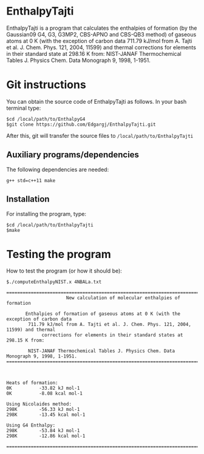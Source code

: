 # EnthalpyTajti

EnthalpyTajti is a program that calculates the enthalpies of formation (by the Gaussian09 G4, G3, G3MP2, CBS-APNO and CBS-QB3 method) of gaseous atoms at 0 K (with the exception of carbon data 711.79 kJ/mol from A. Tajti et al. J. Chem. Phys. 121, 2004, 11599) and thermal corrections for elements in their standard state at 298.16 K from: NIST-JANAF Thermochemical Tables J. Physics Chem. Data Monograph 9, 1998, 1-1951.

# Git instructions

You can obtain the source code of EnthalpyTajti as follows.
In your bash terminal type:

~~~~~~~~~~
$cd /local/path/to/EnthalpyG4
$git clone https://github.com/Edgargj/EnthalpyTajti.git
~~~~~~~~~~

After this, git will transfer the source files to ```/local/path/to/EnthalpyTajti```

## Auxiliary programs/dependencies
The following dependencies are needed:

~~~~~~~~~~
g++ std=c++11 make
~~~~~~~~~~

## Installation
For installing the program, type:

~~~~~~~~~~
$cd /local/path/to/EnthalpyTajti
$make
~~~~~~~~~~

# Testing the program

How to test the program (or how it should be):

~~~~~~~~~~
$./computeEnthalpyNIST.x 4NBALa.txt
                                                                                                  
===================================================================================================
                      New calculation of molecular enthalpies of formation                         
                                                                                                   
       Enthalpies of formation of gaseous atoms at 0 K (with the exception of carbon data          
        711.79 kJ/mol from A. Tajti et al. J. Chem. Phys. 121, 2004, 11599) and thermal            
             corrections for elements in their standard states at 298.15 K from:                   
                                                                                                   
        NIST-JANAF Thermochemical Tables J. Physics Chem. Data Monograph 9, 1998, 1-1951.          
===================================================================================================
                                                                                                   
                                                                                                   
                                                                                                   
Heats of formation: 
0K          -33.82 kJ mol-1
0K          -8.08 kcal mol-1
                                                                                                   
Using Nicolaides method: 
298K        -56.33 kJ mol-1
298K        -13.45 kcal mol-1
                                                                                                   
Using G4 Enthalpy: 
298K        -53.84 kJ mol-1
298K        -12.86 kcal mol-1
                                                                                                   
===================================================================================================
~~~~~~~~~~

